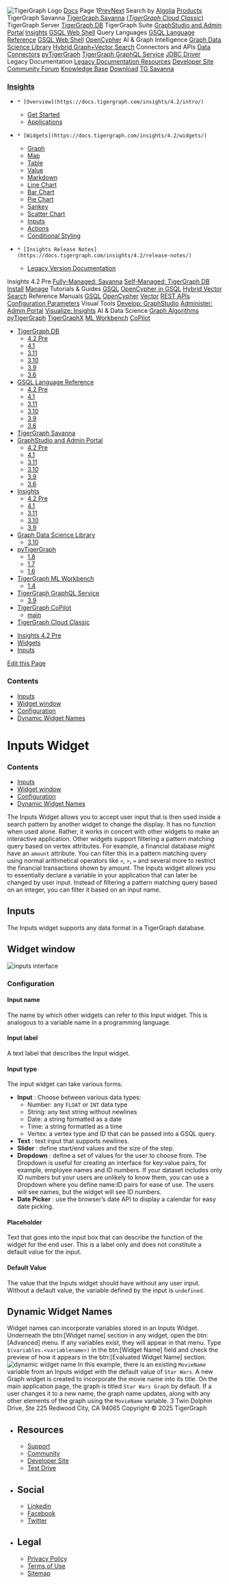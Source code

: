 ![TigerGraph Logo](https://www.tigergraph.com/wp-content/uploads/2020/05/TG_LOGO.svg) [Docs](https://docs.tigergraph.com/home)
Page 1[Prev](https://docs.tigergraph.com/insights/4.2/widgets/inputs)[Next](https://docs.tigergraph.com/insights/4.2/widgets/inputs)
Search by [Algolia](https://www.algolia.com/docsearch)
[Products](https://docs.tigergraph.com/insights/4.2/widgets/inputs)
TigerGraph Savanna
[TigerGraph Savanna](https://docs.tigergraph.com/savanna/main/overview/) [(_TigerGraph Cloud Classic_)](https://docs.tigergraph.com/cloud/main/start/overview)
TigerGraph Server
[TigerGraph DB](https://docs.tigergraph.com/tigergraph-server/4.2/intro/)
TigerGraph Suite
[GraphStudio and Admin Portal](https://docs.tigergraph.com/gui/4.2/intro/) [Insights](https://docs.tigergraph.com/insights/4.2/intro/) [GSQL Web Shell](https://docs.tigergraph.com/tigergraph-server/current/gsql-shell/web)
Query Languages
[GSQL Language Reference](https://docs.tigergraph.com/gsql-ref/4.2/intro/) [GSQL Web Shell](https://docs.tigergraph.com/tigergraph-server/current/gsql-shell/web) [OpenCypher](https://docs.tigergraph.com/gsql-ref/current/opencypher-in-gsql)
AI & Graph Intelligence
[Graph Data Science Library](https://docs.tigergraph.com/graph-ml/3.10/intro/) [Hybrid Graph+Vector Search](https://docs.tigergraph.com/gsql-ref/current/vector/)
Connectors and APIs
[Data Connectors](https://docs.tigergraph.com/tigergraph-server/current/data-loading) [pyTigerGraph](https://docs.tigergraph.com/pytigergraph/1.8/intro/) [TigerGraph GraphQL Service](https://docs.tigergraph.com/graphql/3.9/) [JDBC Driver](https://github.com/tigergraph/ecosys/tree/master/tools/etl/tg-jdbc-driver)
Legacy Documentation
[ Legacy Documentation ](https://docs-legacy.tigergraph.com)
[Resources](https://docs.tigergraph.com/insights/4.2/widgets/inputs)
[Developer Site](https://dev.tigergraph.com/) [Community Forum](https://community.tigergraph.com/) [Knowledge Base](https://tigergraph.freshdesk.com/support/solutions)
[Download](https://dl.tigergraph.com)
[ TG Savanna](https://savanna.tgcloud.io)
### [Insights](https://docs.tigergraph.com/insights/4.2/intro/)
  *     * [Overview](https://docs.tigergraph.com/insights/4.2/intro/)
    * [Get Started](https://docs.tigergraph.com/insights/4.2/intro/get-started)
    * [Applications](https://docs.tigergraph.com/insights/4.2/intro/applications)
  *     * [Widgets](https://docs.tigergraph.com/insights/4.2/widgets/)
      * [Graph](https://docs.tigergraph.com/insights/4.2/widgets/graph-widget)
      * [Map](https://docs.tigergraph.com/insights/4.2/widgets/map-widget)
      * [Table](https://docs.tigergraph.com/insights/4.2/widgets/table-widget)
      * [Value](https://docs.tigergraph.com/insights/4.2/widgets/single-value)
      * [Markdown](https://docs.tigergraph.com/insights/4.2/widgets/markdown-widget)
      * [Line Chart](https://docs.tigergraph.com/insights/4.2/widgets/line-chart)
      * [Bar Chart](https://docs.tigergraph.com/insights/4.2/widgets/bar-chart)
      * [Pie Chart](https://docs.tigergraph.com/insights/4.2/widgets/pie-chart)
      * [Sankey](https://docs.tigergraph.com/insights/4.2/widgets/sankey)
      * [Scatter Chart](https://docs.tigergraph.com/insights/4.2/widgets/scatter-plot-widget)
      * [Inputs](https://docs.tigergraph.com/insights/4.2/widgets/inputs)
    * [Actions](https://docs.tigergraph.com/insights/4.2/widgets/actions)
    * [Conditional Styling](https://docs.tigergraph.com/insights/4.2/widgets/conditional-styling)
  *     * [Insights Release Notes](https://docs.tigergraph.com/insights/4.2/release-notes/)
    * [Legacy Version Documentation](https://docs.tigergraph.com/insights/4.2/release-notes/legacy-tg-versions)


Insights 4.2 Pre
[Fully-Managed: Savanna](https://docs.tigergraph.com/savanna/main/overview/)
[Self-Managed: TigerGraph DB](https://docs.tigergraph.com/tigergraph-server/4.2/intro/)
[Install](https://docs.tigergraph.com/tigergraph-server/current/getting-started/) [Manage](https://docs.tigergraph.com/tigergraph-server/current/system-management/)
Tutorials & Guides
[GSQL](https://github.com/tigergraph/ecosys/blob/master/tutorials/GSQL.md) [OpenCypher in GSQL](https://github.com/tigergraph/ecosys/blob/master/tutorials/Cypher.md) [Hybrid Vector Search](https://github.com/tigergraph/ecosys/blob/master/tutorials/VectorSearch.md)
Reference Manuals
[GSQL](https://docs.tigergraph.com/gsql-ref/4.2/intro/) [OpenCypher](https://docs.tigergraph.com/gsql-ref/current/opencypher-in-gsql/) [Vector](https://docs.tigergraph.com/gsql-ref/current/vector/) [REST APIs](https://docs.tigergraph.com/tigergraph-server/current/api/) [Configuration Parameters](https://docs.tigergraph.com/tigergraph-server/current/reference/configuration-parameters)
Visual Tools
[Develop: GraphStudio](https://docs.tigergraph.com/gui/4.2/intro/) [Administer: Admin Portal](https://docs.tigergraph.com/gui/4.2/intro/) [Visualize: Insights](https://docs.tigergraph.com/insights/4.2/intro/)
AI & Data Science
[Graph Algorithms](https://docs.tigergraph.com/graph-ml/3.10/intro/) [pyTigerGraph](https://docs.tigergraph.com/pytigergraph/1.8/intro/) [TigerGraphX](https://github.com/tigergraph/ecosys/blob/master/tutorials/TigerGraphX.md) [ML Workbench](https://docs.tigergraph.com/ml-workbench/1.4/intro/) [CoPilot](https://docs.tigergraph.com/tg-copilot/intro/)
  * [TigerGraph DB](https://docs.tigergraph.com/tigergraph-server/4.2/intro/)
    * [4.2 Pre](https://docs.tigergraph.com/tigergraph-server/4.2/intro/)
    * [4.1](https://docs.tigergraph.com/tigergraph-server/4.1/intro/)
    * [3.11](https://docs.tigergraph.com/tigergraph-server/3.11/intro/)
    * [3.10](https://docs.tigergraph.com/tigergraph-server/3.10/intro/)
    * [3.9](https://docs.tigergraph.com/tigergraph-server/3.9/intro/)
    * [3.6](https://docs.tigergraph.com/tigergraph-server/3.6/intro/)
  * [GSQL Language Reference](https://docs.tigergraph.com/gsql-ref/4.2/intro/)
    * [4.2 Pre](https://docs.tigergraph.com/gsql-ref/4.2/intro/)
    * [4.1](https://docs.tigergraph.com/gsql-ref/4.1/intro/)
    * [3.11](https://docs.tigergraph.com/gsql-ref/3.11/intro/)
    * [3.10](https://docs.tigergraph.com/gsql-ref/3.10/intro/)
    * [3.9](https://docs.tigergraph.com/gsql-ref/3.9/intro/)
    * [3.6](https://docs.tigergraph.com/gsql-ref/3.6/intro/intro)
  * [TigerGraph Savanna](https://docs.tigergraph.com/savanna/main/overview/)
  * [GraphStudio and Admin Portal](https://docs.tigergraph.com/gui/4.2/intro/)
    * [4.2 Pre](https://docs.tigergraph.com/gui/4.2/intro/)
    * [4.1](https://docs.tigergraph.com/gui/4.1/intro/)
    * [3.11](https://docs.tigergraph.com/gui/3.11/intro/)
    * [3.10](https://docs.tigergraph.com/gui/3.10/intro/)
    * [3.9](https://docs.tigergraph.com/gui/3.9/intro/)
    * [3.6](https://docs.tigergraph.com/gui/3.6/graphstudio/overview)
  * [Insights](https://docs.tigergraph.com/insights/4.2/intro/)
    * [4.2 Pre](https://docs.tigergraph.com/insights/4.2/intro/)
    * [4.1](https://docs.tigergraph.com/insights/4.1/intro/)
    * [3.11](https://docs.tigergraph.com/insights/3.11/intro/)
    * [3.10](https://docs.tigergraph.com/insights/3.10/intro/)
    * [3.9](https://docs.tigergraph.com/insights/3.9/intro/)
  * [Graph Data Science Library](https://docs.tigergraph.com/graph-ml/3.10/intro/)
    * [3.10](https://docs.tigergraph.com/graph-ml/3.10/intro/)
  * [pyTigerGraph](https://docs.tigergraph.com/pytigergraph/1.8/intro/)
    * [1.8](https://docs.tigergraph.com/pytigergraph/1.8/intro/)
    * [1.7](https://docs.tigergraph.com/pytigergraph/1.7/intro/)
    * [1.6](https://docs.tigergraph.com/pytigergraph/1.6/intro/)
  * [TigerGraph ML Workbench](https://docs.tigergraph.com/ml-workbench/1.4/intro/)
    * [1.4](https://docs.tigergraph.com/ml-workbench/1.4/intro/)
  * [TigerGraph GraphQL Service](https://docs.tigergraph.com/graphql/3.9/)
    * [3.9](https://docs.tigergraph.com/graphql/3.9/)
  * [TigerGraph CoPilot](https://docs.tigergraph.com/tg-copilot/intro/)
    * [main](https://docs.tigergraph.com/tg-copilot/intro/)
  * [TigerGraph Cloud Classic](https://docs.tigergraph.com/cloud/main/start/overview)


[](https://docs.tigergraph.com/home/)
  * [Insights 4.2 Pre](https://docs.tigergraph.com/insights/4.2/intro/)
  * [Widgets](https://docs.tigergraph.com/insights/4.2/widgets/)
  * [Inputs](https://docs.tigergraph.com/insights/4.2/widgets/inputs)


[Edit this Page](https://github.com/tigergraph/insights-docs/edit/4.2/modules/widgets/pages/inputs.adoc)
### Contents
  * [Inputs](https://docs.tigergraph.com/insights/4.2/widgets/inputs#_inputs)
  * [Widget window](https://docs.tigergraph.com/insights/4.2/widgets/inputs#_widget_window)
  * [Configuration](https://docs.tigergraph.com/insights/4.2/widgets/inputs#_configuration)
  * [Dynamic Widget Names](https://docs.tigergraph.com/insights/4.2/widgets/inputs#_dynamic_widget_names)


# Inputs Widget
### Contents
  * [Inputs](https://docs.tigergraph.com/insights/4.2/widgets/inputs#_inputs)
  * [Widget window](https://docs.tigergraph.com/insights/4.2/widgets/inputs#_widget_window)
  * [Configuration](https://docs.tigergraph.com/insights/4.2/widgets/inputs#_configuration)
  * [Dynamic Widget Names](https://docs.tigergraph.com/insights/4.2/widgets/inputs#_dynamic_widget_names)


The Inputs Widget allows you to accept user input that is then used inside a search pattern by another widget to change the display.
It has no function when used alone. Rather, it works in concert with other widgets to make an interactive application.
Other widgets support filtering a pattern matching query based on vertex attributes. For example, a financial database might have an `amount` attribute. You can filter this in a pattern matching query using normal arithmetical operators like `<`, `>`, `=` and several more to restrict the financial transactions shown by amount.
The Inputs widget allows you to essentially declare a variable in your application that can later be changed by user input. Instead of filtering a pattern matching query based on an integer, you can filter it based on an input name.
## [](https://docs.tigergraph.com/insights/4.2/widgets/inputs#_inputs)Inputs
The Inputs widget supports any data format in a TigerGraph database.
## [](https://docs.tigergraph.com/insights/4.2/widgets/inputs#_widget_window)Widget window
![inputs interface](https://docs.tigergraph.com/insights/4.2/widgets/_images/inputs-interface.png)
### [](https://docs.tigergraph.com/insights/4.2/widgets/inputs#_configuration)Configuration
#### [](https://docs.tigergraph.com/insights/4.2/widgets/inputs#_input_name)Input name
The name by which other widgets can refer to this Input widget. This is analogous to a variable name in a programming language.
#### [](https://docs.tigergraph.com/insights/4.2/widgets/inputs#_input_label)Input label
A text label that describes the Input widget.
#### [](https://docs.tigergraph.com/insights/4.2/widgets/inputs#_input_type)Input type
The input widget can take various forms.
  * **Input** : Choose between various data types:
    * Number: any `FLOAT` or `INT` data type
    * String: any text string without newlines
    * Date: a string formatted as a date
    * Time: a string formatted as a time
    * Vertex: a vertex type and ID that can be passed into a GSQL query.
  * **Text** : text input that supports newlines.
  * **Slider** : define start/end values and the size of the step.
  * **Dropdown** : define a set of values for the user to choose from. The Dropdown is useful for creating an interface for key:value pairs, for example, employee names and ID numbers. If your dataset includes only ID numbers but your users are unlikely to know them, you can use a Dropdown where you define name:ID pairs for ease of use. The users will see names, but the widget will see ID numbers.
  * **Date Picker** : use the browser’s date API to display a calendar for easy date picking.


#### [](https://docs.tigergraph.com/insights/4.2/widgets/inputs#_placeholder)Placeholder
Text that goes into the input box that can describe the function of the widget for the end user. This is a label only and does not constitute a default value for the input.
#### [](https://docs.tigergraph.com/insights/4.2/widgets/inputs#_default_value)Default Value
The value that the Inputs widget should have without any user input. Without a default value, the variable defined by the input is `undefined`.
## [](https://docs.tigergraph.com/insights/4.2/widgets/inputs#_dynamic_widget_names)Dynamic Widget Names
Widget names can incorporate variables stored in an Inputs Widget.
Underneath the btn:[Widget name] section in any widget, open the btn:[Advanced] menu. If any variables exist, they will appear in that menu.
Type `$(variables.<variablename>)` in the btn:[Widget Name] field and check the preview of how it appears in the btn:[Evaluated Widget Name] section.
![dynamic widget name](https://docs.tigergraph.com/insights/4.2/widgets/_images/dynamic-widget-name.png)
In this example, there is an existing `MovieName` variable from an Inputs widget with the default value of `Star Wars`. A new Graph widget is created to incorporate the movie name into its title. On the main application page, the graph is titled `Star Wars Graph` by default.
If a user changes it to a new name, the graph name updates, along with any other elements of the graph using the `MovieName` variable.
3 Twin Dolphin Drive, Ste 225 Redwood City, CA 94065 
Copyright © 2025 TigerGraph
  * ## Resources
    * [Support](https://www.tigergraph.com/support/)
    * [Community](https://community.tigergraph.com/)
    * [Developer Site](https://dev.tigergraph.com/)
    * [Test Drive](https://testdrive.tigergraph.com/)
  * ## Social
    * [Linkedin](https://www.linkedin.com/company/tigergraph/)
    * [Facebook](https://www.facebook.com/TigerGraphDB/)
    * [Twitter](https://twitter.com/tigergraphdb)
  * ## Legal
    * [Privacy Policy](https://www.tigergraph.com/privacy-policy/)
    * [Terms of Use](https://www.tigergraph.com/terms/)
    * [Sitemap](https://docs.tigergraph.com/sitemap.xml)



